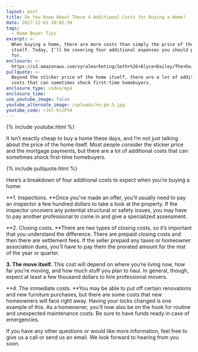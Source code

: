 ```yaml
---
layout: post
title: Do You Know About These 4 Additional Costs for Buying a Home?
date: 2017-12-01 10:02:39
tags:
  - Home Buyer Tips
excerpt: >-
  When buying a home, there are more costs than simply the price of the home
  itself. Today, I’ll be covering four additional expenses you should prepare
  for.
enclosure: >-
  https://s3.amazonaws.com/vyralmarketing/Seth+%26+Alyce+Dailey/The+Dailey+Group-+Do+You+Know+About+These+4+Additional+Costs+for+Buying+a+Home%253F.mp4
pullquote: >-
  Beyond the sticker price of the home itself, there are a lot of additional
  costs that can sometimes shock first-time homebuyers.
enclosure_type: video/mp4
enclosure_time:
use_youtube_image: false
youtube_alternate_image: /uploads/no-pb-5.jpg
youtube_code: rJkt-htzPY4
---
```



{% include youtube.html %}

It isn’t exactly cheap to buy a home these days, and I’m not just talking about the price of the home itself. Most people consider the sticker price and the mortgage payments, but there are a lot of additional costs that can sometimes shock first-time homebuyers.

{% include pullquote.html %}

Here’s a breakdown of four additional costs to expect when you’re buying a home:

**1. Inspections.&nbsp;**Once you’ve made an offer, you’ll usually need to pay an inspector a few hundred dollars to take a look at the property. If the inspector uncovers any potential structural or safety issues, you may have to pay another professional to come in and give a specialized assessment.

**2. Closing costs.&nbsp;**There are two types of closing costs, so it’s important that you understand the difference. There are prepaid closing costs and then there are settlement fees. If the seller prepaid any taxes or homeowner association dues, you’ll have to pay them the prorated amount for the rest of the year or quarter.

**3. The move itself.** This cost will depend on where you’re living now, how far you’re moving, and how much stuff you plan to haul. In general, though, expect at least a few thousand dollars to hire professional movers.

**4. The immediate costs.&nbsp;**You may be able to put off certain renovations and new furniture purchases, but there are some costs that new homeowners will face right away. Having your locks changed is one example of this. As a homeowner, you’ll now also be on the hook for routine and unexpected maintenance costs. Be sure to have funds ready in case of emergencies.

If you have any other questions or would like more information, feel free to give us a call or send us an email. We look forward to hearing from you soon.